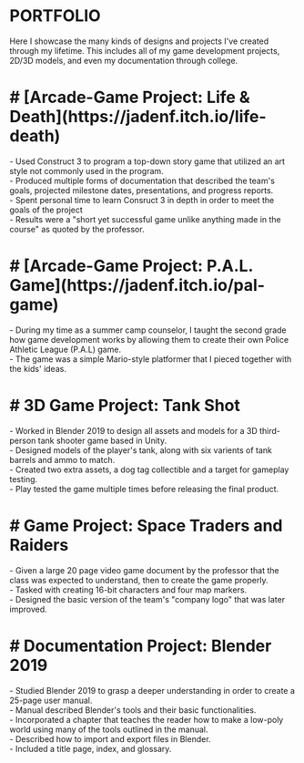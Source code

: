 <!DOCTYPE html>
<html>
<body>
<h1>PORTFOLIO</h1>
<p>Here I showcase the many kinds of designs and projects I've created through my lifetime. This includes all of my game development projects, 2D/3D models, and even my documentation through college.</p>
</body>
</html>

<h1># [Arcade-Game Project: Life & Death](https://jadenf.itch.io/life-death)</h1>
- Used Construct 3 to program a top-down story game that utilized an art style not commonly used in the program.<br/>
- Produced multiple forms of documentation that described the team's goals, projected milestone dates, presentations, and progress reports.<br/>
- Spent personal time to learn Consruct 3 in depth in order to meet the goals of the project<br/>
- Results were a "short yet successful game unlike anything made in the course" as quoted by the professor.<br/>


<h1># [Arcade-Game Project: P.A.L. Game](https://jadenf.itch.io/pal-game)</h1>
<p>- During my time as a summer camp counselor, I taught the second grade how game development works by allowing them to create their own Police Athletic League (P.A.L) game.<br/>
- The game was a simple Mario-style platformer that I pieced together with the kids' ideas.<br/>

<h1># 3D Game Project: Tank Shot</h1>
- Worked in Blender 2019 to design all assets and models for a 3D third-person tank shooter game based in Unity.<br/>
- Designed models of the player's tank, along with six varients of tank barrels and ammo to match.<br/>
- Created two extra assets, a dog tag collectible and a target for gameplay testing.<br/>
- Play tested the game multiple times before releasing the final product.<br/>

<h1># Game Project: Space Traders and Raiders</h1>
- Given a large 20 page video game document by the professor that the class was expected to understand, then to create the game properly.<br/>
- Tasked with creating 16-bit characters and four map markers.<br/>
- Designed the basic version of the team's "company logo" that was later improved.<br/>

<h1># Documentation Project: Blender 2019</h1>
- Studied Blender 2019 to grasp a deeper understanding in order to create a 25-page user manual.<br/>
- Manual described Blender's tools and their basic functionalities.<br/>
- Incorporated a chapter that teaches the reader how to make a low-poly world using many of the tools outlined in the manual.<br/>
- Described how to import and export files in Blender.<br/>
- Included a title page, index, and glossary.<br/>